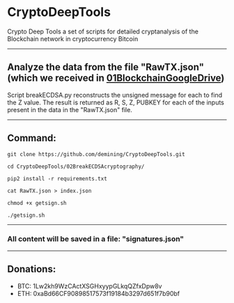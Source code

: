 # CryptoDeepTools
Crypto Deep Tools a set of scripts for detailed cryptanalysis of the Blockchain network in cryptocurrency Bitcoin 

---

## Analyze the data from the file "RawTX.json" (which we received in [01BlockchainGoogleDrive](https://github.com/demining/CryptoDeepTools/01BlockchainGoogleDrive))

Script breakECDSA.py reconstructs the unsigned message for each to find the Z value. The result is returned as R, S, Z, PUBKEY for each of the inputs present in the data in the "RawTX.json" file.

---

## Command:

    git clone https://github.com/demining/CryptoDeepTools.git
    
    cd CryptoDeepTools/02BreakECDSAcryptography/
    
    pip2 install -r requirements.txt
    
    cat RawTX.json > index.json

    chmod +x getsign.sh
    
    ./getsign.sh



---
### All content will be saved in a file: "signatures.json"

---

## Donations:


* BTC:  1Lw2kh9WzCActXSGHxyypGLkqQZfxDpw8v
* ETH:  0xaBd66CF90898517573f19184b3297d651f7b90bf


